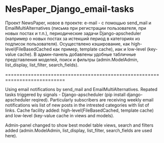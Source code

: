# NesPaper_Django_email-tasks

 Проект NewsPaper, новое в проекте: e-mail - с помощью send_mail и EmailMultiAlternatives (письма при регистрации пользователя,
 при новых постах и т.п.), периодические задачи Django-apscheduler (например о новых постах за истекший период в категориях из подписок пользователя).
 Осуществлено кэширование, как high-level(FileBasedCached как пример, template cache), иак и 
 low-level (key-value cache).
 В админ-панель добавлены удобные табличные представления моделей, поиск и фильтры (admin.ModelAdmin, list_display, list_filter, search_fields).
 
===========================================================================

Using email notifications by send_mail and  EmailMultiAlternatives.
Repated tasks triggered by signals - Django-apscheduler (pip install django-apscheduler reqired).
Particularly subscribers are receiving weekly email notifications wis list of new posts in the intrested categories with list of links.
Cache facility added: high-level(FileBasedCached, template cache) and low-level (key-value cache in views and models).

Admin-panel changed to show best model table views, search and filters added
(admin.ModelAdmin, list_display, list_filter, search_fields are used here).